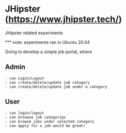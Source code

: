 # JHipster (https://www.jhipster.tech/)
JHipster related experiments

*** note: experiments ran in Ubuntu 20.04

Going to develop a simple job portal, where

## Admin
	- can Login/Logout
	- can create/delete/update job category
	- can create/delete/update job under a category

## User
	- can login/logout
	- can brouwse job categories
	- can browse jobs under selected category
	- can apply for a job would be great!


